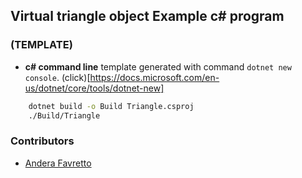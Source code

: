 ## Virtual triangle object Example c# program 

### (TEMPLATE)
- **c# command line** template generated with command ```dotnet new console```. (click)[https://docs.microsoft.com/en-us/dotnet/core/tools/dotnet-new]


```sh
    dotnet build -o Build Triangle.csproj
    ./Build/Triangle
```



### Contributors
- [Andera Favretto](https://google.com)